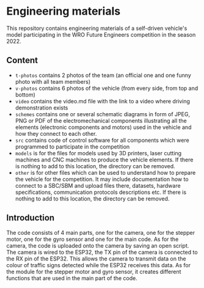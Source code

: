 Engineering materials
====

This repository contains engineering materials of a self-driven vehicle's model participating in the WRO Future Engineers competition in the season 2022.

## Content

* `t-photos` contains 2 photos of the team (an official one and one funny photo with all team members)
* `v-photos` contains 6 photos of the vehicle (from every side, from top and bottom)
* `video` contains the video.md file with the link to a video where driving demonstration exists
* `schemes` contains one or several schematic diagrams in form of JPEG, PNG or PDF of the electromechanical components illustrating all the elements (electronic components and motors) used in the vehicle and how they connect to each other.
* `src` contains code of control software for all components which were programmed to participate in the competition
* `models` is for the files for models used by 3D printers, laser cutting machines and CNC machines to produce the vehicle elements. If there is nothing to add to this location, the directory can be removed.
* `other` is for other files which can be used to understand how to prepare the vehicle for the competition. It may include documentation how to connect to a SBC/SBM and upload files there, datasets, hardware specifications, communication protocols descriptions etc. If there is nothing to add to this location, the directory can be removed.

## Introduction

The code consists of 4 main parts, one for the camera, one for the stepper motor, one for the gyro sensor and one for the main code. As for the camera, the code is uploaded onto the camera by saving an open script. The camera is wired to the ESP32, the TX pin of the camera is connected to the RX pin of the ESP32. This allows the camera to transmit data on the colour of traffic signs detected while the ESP32 receives this data. As for the module for the stepper motor and gyro sensor, it creates different functions that are used in the main part of the code.

